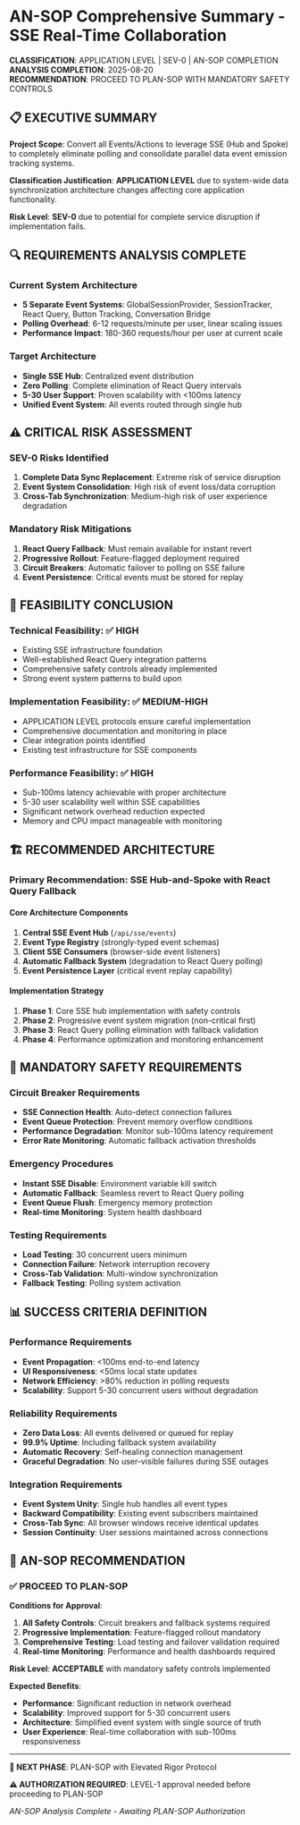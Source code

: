 # AN-SOP Comprehensive Summary - SSE Real-Time Collaboration

**CLASSIFICATION**: APPLICATION LEVEL | SEV-0 | AN-SOP COMPLETION  
**ANALYSIS COMPLETION**: 2025-08-20  
**RECOMMENDATION**: PROCEED TO PLAN-SOP WITH MANDATORY SAFETY CONTROLS  

## 📋 EXECUTIVE SUMMARY

**Project Scope**: Convert all Events/Actions to leverage SSE (Hub and Spoke) to completely eliminate polling and consolidate parallel data event emission tracking systems.

**Classification Justification**: **APPLICATION LEVEL** due to system-wide data synchronization architecture changes affecting core application functionality.

**Risk Level**: **SEV-0** due to potential for complete service disruption if implementation fails.

## 🔍 REQUIREMENTS ANALYSIS COMPLETE

### **Current System Architecture**
- **5 Separate Event Systems**: GlobalSessionProvider, SessionTracker, React Query, Button Tracking, Conversation Bridge
- **Polling Overhead**: 6-12 requests/minute per user, linear scaling issues
- **Performance Impact**: 180-360 requests/hour per user at current scale

### **Target Architecture** 
- **Single SSE Hub**: Centralized event distribution
- **Zero Polling**: Complete elimination of React Query intervals
- **5-30 User Support**: Proven scalability with <100ms latency
- **Unified Event System**: All events routed through single hub

## ⚠️ CRITICAL RISK ASSESSMENT

### **SEV-0 Risks Identified**
1. **Complete Data Sync Replacement**: Extreme risk of service disruption
2. **Event System Consolidation**: High risk of event loss/data corruption
3. **Cross-Tab Synchronization**: Medium-high risk of user experience degradation

### **Mandatory Risk Mitigations**
1. **React Query Fallback**: Must remain available for instant revert
2. **Progressive Rollout**: Feature-flagged deployment required
3. **Circuit Breakers**: Automatic failover to polling on SSE failure
4. **Event Persistence**: Critical events must be stored for replay

## 🎯 FEASIBILITY CONCLUSION

### **Technical Feasibility**: ✅ **HIGH**
- Existing SSE infrastructure foundation
- Well-established React Query integration patterns
- Comprehensive safety controls already implemented
- Strong event system patterns to build upon

### **Implementation Feasibility**: ✅ **MEDIUM-HIGH**
- APPLICATION LEVEL protocols ensure careful implementation
- Comprehensive documentation and monitoring in place
- Clear integration points identified
- Existing test infrastructure for SSE components

### **Performance Feasibility**: ✅ **HIGH**
- Sub-100ms latency achievable with proper architecture
- 5-30 user scalability well within SSE capabilities
- Significant network overhead reduction expected
- Memory and CPU impact manageable with monitoring

## 🏗️ RECOMMENDED ARCHITECTURE

### **Primary Recommendation**: **SSE Hub-and-Spoke with React Query Fallback**

#### **Core Architecture Components**
1. **Central SSE Event Hub** (`/api/sse/events`)
2. **Event Type Registry** (strongly-typed event schemas)
3. **Client SSE Consumers** (browser-side event listeners)
4. **Automatic Fallback System** (degradation to React Query polling)
5. **Event Persistence Layer** (critical event replay capability)

#### **Implementation Strategy**
1. **Phase 1**: Core SSE hub implementation with safety controls
2. **Phase 2**: Progressive event system migration (non-critical first)
3. **Phase 3**: React Query polling elimination with fallback validation
4. **Phase 4**: Performance optimization and monitoring enhancement

## 🚨 MANDATORY SAFETY REQUIREMENTS

### **Circuit Breaker Requirements**
- **SSE Connection Health**: Auto-detect connection failures
- **Event Queue Protection**: Prevent memory overflow conditions
- **Performance Degradation**: Monitor sub-100ms latency requirement
- **Error Rate Monitoring**: Automatic fallback activation thresholds

### **Emergency Procedures**
- **Instant SSE Disable**: Environment variable kill switch
- **Automatic Fallback**: Seamless revert to React Query polling
- **Event Queue Flush**: Emergency memory protection
- **Real-time Monitoring**: System health dashboard

### **Testing Requirements**
- **Load Testing**: 30 concurrent users minimum
- **Connection Failure**: Network interruption recovery
- **Cross-Tab Validation**: Multi-window synchronization
- **Fallback Testing**: Polling system activation

## 📊 SUCCESS CRITERIA DEFINITION

### **Performance Requirements**
- **Event Propagation**: <100ms end-to-end latency
- **UI Responsiveness**: <50ms local state updates
- **Network Efficiency**: >80% reduction in polling requests
- **Scalability**: Support 5-30 concurrent users without degradation

### **Reliability Requirements**
- **Zero Data Loss**: All events delivered or queued for replay
- **99.9% Uptime**: Including fallback system availability
- **Automatic Recovery**: Self-healing connection management
- **Graceful Degradation**: No user-visible failures during SSE outages

### **Integration Requirements**
- **Event System Unity**: Single hub handles all event types
- **Backward Compatibility**: Existing event subscribers maintained
- **Cross-Tab Sync**: All browser windows receive identical updates
- **Session Continuity**: User sessions maintained across connections

## 🎯 AN-SOP RECOMMENDATION

### ✅ **PROCEED TO PLAN-SOP** 

**Conditions for Approval**:
1. **All Safety Controls**: Circuit breakers and fallback systems required
2. **Progressive Implementation**: Feature-flagged rollout mandatory
3. **Comprehensive Testing**: Load testing and failover validation required
4. **Real-time Monitoring**: Performance and health dashboards required

**Risk Level**: **ACCEPTABLE** with mandatory safety controls implemented

**Expected Benefits**:
- **Performance**: Significant reduction in network overhead
- **Scalability**: Improved support for 5-30 concurrent users
- **Architecture**: Simplified event system with single source of truth
- **User Experience**: Real-time collaboration with sub-100ms responsiveness

---

**🔄 NEXT PHASE**: PLAN-SOP with Elevated Rigor Protocol

**⚠️ AUTHORIZATION REQUIRED**: LEVEL-1 approval needed before proceeding to PLAN-SOP

*AN-SOP Analysis Complete - Awaiting PLAN-SOP Authorization*